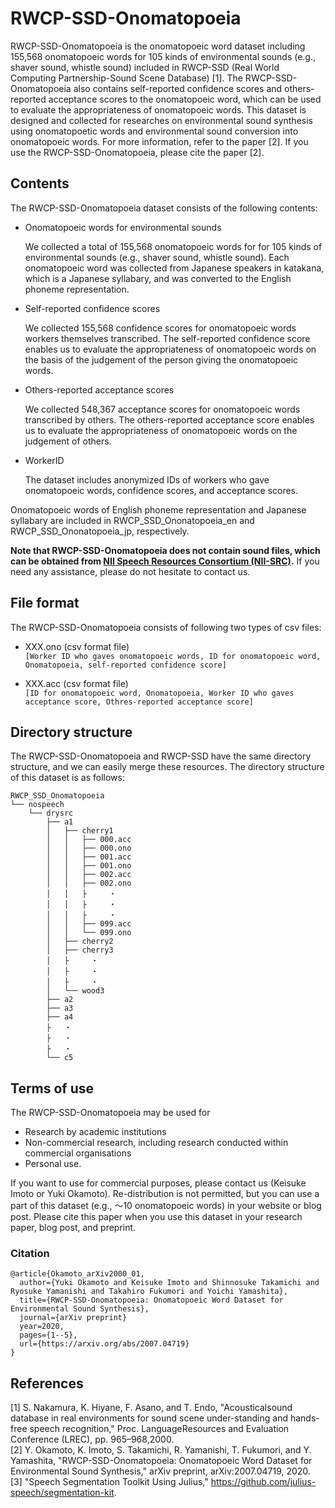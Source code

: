 # RWCP-SSD-Onomatopoeia

RWCP-SSD-Onomatopoeia is the onomatopoeic word dataset including 155,568 onomatopoeic words for 105 kinds of environmental sounds (e.g., shaver sound, whistle sound) included in RWCP-SSD (Real World Computing Partnership-Sound Scene Database) [1].
The RWCP-SSD-Onomatopoeia also contains self-reported confidence scores and others-reported acceptance scores to the onomatopoeic word, which can be used to evaluate the appropriateness of onomatopoeic words.
This dataset is designed and collected for researches on environmental sound synthesis using onomatopoetic words and environmental sound conversion into onomatopoeic words. For more information, refer to the paper [2]. If you use the RWCP-SSD-Onomatopoeia, please cite the paper [2].  


## Contents

The RWCP-SSD-Onomatopoeia dataset consists of the following contents:

- Onomatopoeic words for environmental sounds

	We collected a total of 155,568 onomatopoeic words for for 105 kinds of environmental sounds (e.g., shaver sound, whistle sound). Each onomatopoeic word was collected from Japanese speakers in katakana, which is a Japanese syllabary, and was converted to the English phoneme representation.

- Self-reported confidence scores

	We collected 155,568 confidence scores for onomatopoeic words workers themselves transcribed. The self-reported confidence score enables us to evaluate the appropriateness of onomatopoeic words on the basis of the judgement of the person giving the onomatopoeic words.

- Others-reported acceptance scores

	We collected 548,367 acceptance scores for onomatopoeic words transcribed by others. The others-reported acceptance score enables us to evaluate the appropriateness of onomatopoeic words on the judgement of others. 

- WorkerID

	The dataset includes anonymized IDs of workers who gave onomatopoeic words, confidence scores, and acceptance scores.

Onomatopoeic words of English phoneme representation and Japanese syllabary are included in RWCP_SSD_Ononatopoeia_en and RWCP_SSD_Ononatopoeia_jp, respectively.

**Note that RWCP-SSD-Onomatopoeia does not contain sound files, which can be obtained from [NII Speech Resources Consortium (NII-SRC)](http://research.nii.ac.jp/src/en/index.html).** If you need any assistance, please do not hesitate to contact us.


## File format

The RWCP-SSD-Onomatopoeia consists of following two types of csv files:

- XXX.ono (csv format file)  
	``[Worker ID who gaves onomatopoeic words, ID for onomatopoeic word, Onomatopoeia, self-reported confidence score]``

- XXX.acc (csv format file)  
	``[ID for onomatopoeic word, Onomatopoeia, Worker ID who gaves acceptance score, Othres-reported acceptance score]``


## Directory structure

The RWCP-SSD-Onomatopoeia and RWCP-SSD have the same directory structure, and we can easily merge these resources.
The directory structure of this dataset is as follows:

	RWCP_SSD_Onomatopoeia
	└── nospeech
	    └── drysrc
	        ├── a1
	        │   ├── cherry1
	        │   │   ├── 000.acc
	        │   │   ├── 000.ono
	        │   │   ├── 001.acc
	        │   │   ├── 001.ono
	        │   │   ├── 002.acc
	        │   │   ├── 002.ono
	        │   │   ├     ・
	        │   │   ├     ・
	        │   │   ├     ・
	        │   │   ├── 099.acc
	        │   │   └── 099.ono
	        │   ├── cherry2
	        │   ├── cherry3
	        │   ├     ・
	        │   ├     ・
	        │   ├     ・
	        │   └── wood3
	        ├── a2
	        ├── a3
	        ├── a4
	        ├   ・
	        ├   ・
	        ├   ・
	        └── c5


## Terms of use

The RWCP-SSD-Onomatopoeia may be used for 
- Research by academic institutions
- Non-commercial research, including research conducted within commercial organisations
- Personal use.

If you want to use for commercial purposes, please contact us (Keisuke Imoto or Yuki Okamoto).
Re-distribution is not permitted, but you can use a part of this dataset (e.g., 〜10 onomatopoeic words) in your website or blog post.
Please cite this paper when you use this dataset in your research paper, blog post, and preprint.

### Citation
```
@article{Okamoto_arXiv2000_01,
  author={Yuki Okamoto and Keisuke Imoto and Shinnosuke Takamichi and Ryosuke Yamanishi and Takahiro Fukumori and Yoichi Yamashita},
  title={RWCP-SSD-Onomatopoeia: Onomatopoeic Word Dataset for Environmental Sound Synthesis},
  journal={arXiv preprint}
  year=2020,
  pages={1--5},
  url={https://arxiv.org/abs/2007.04719}
}
```


## References
[1] S. Nakamura, K. Hiyane, F. Asano, and T. Endo, "Acousticalsound database in real environments for sound scene under-standing and hands-free speech recognition," Proc. LanguageResources and Evaluation Conference (LREC), pp. 965–968,2000.  
[2] Y. Okamoto, K. Imoto, S. Takamichi, R. Yamanishi, T. Fukumori, and Y. Yamashita, "RWCP-SSD-Onomatopoeia: Onomatopoeic Word Dataset for Environmental Sound Synthesis," arXiv preprint, arXiv:2007.04719, 2020.  
[3] "Speech Segmentation Toolkit Using Julius," https://github.com/julius-speech/segmentation-kit.
